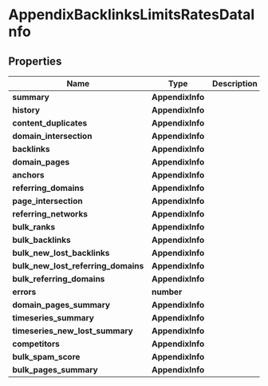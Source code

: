# AppendixBacklinksLimitsRatesDataInfo

## Properties

| Name | Type | Description | Notes |
|------------ | ------------- | ------------- | -------------|
**summary** | **AppendixInfo** |  |[optional]|
**history** | **AppendixInfo** |  |[optional]|
**content_duplicates** | **AppendixInfo** |  |[optional]|
**domain_intersection** | **AppendixInfo** |  |[optional]|
**backlinks** | **AppendixInfo** |  |[optional]|
**domain_pages** | **AppendixInfo** |  |[optional]|
**anchors** | **AppendixInfo** |  |[optional]|
**referring_domains** | **AppendixInfo** |  |[optional]|
**page_intersection** | **AppendixInfo** |  |[optional]|
**referring_networks** | **AppendixInfo** |  |[optional]|
**bulk_ranks** | **AppendixInfo** |  |[optional]|
**bulk_backlinks** | **AppendixInfo** |  |[optional]|
**bulk_new_lost_backlinks** | **AppendixInfo** |  |[optional]|
**bulk_new_lost_referring_domains** | **AppendixInfo** |  |[optional]|
**bulk_referring_domains** | **AppendixInfo** |  |[optional]|
**errors** | **number** |  |[optional]|
**domain_pages_summary** | **AppendixInfo** |  |[optional]|
**timeseries_summary** | **AppendixInfo** |  |[optional]|
**timeseries_new_lost_summary** | **AppendixInfo** |  |[optional]|
**competitors** | **AppendixInfo** |  |[optional]|
**bulk_spam_score** | **AppendixInfo** |  |[optional]|
**bulk_pages_summary** | **AppendixInfo** |  |[optional]|